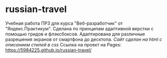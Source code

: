 # russian-travel  
Учебная работа ПР3 для курса "Веб-разработчик" от "Яндекс.Практикум". Сделана по принципам адаптивной верстки с помощью гридов и флэксбоксов. Адаптирована для различные разрешения экранов от смартфона до десктопа. 
*Сайт сделан на html с описанием стилей в css* Ссылка на проект на Pages: https://5984225.github.io/russian-travel/